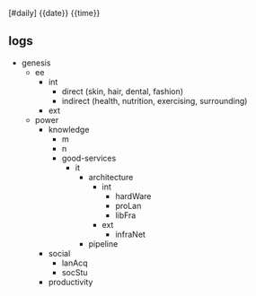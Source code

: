 [#daily]
{{date}}
{{time}}
## logs
- genesis
	- ee
		- int
			- direct (skin, hair, dental, fashion)
			- indirect (health, nutrition, exercising, surrounding)
		- ext
	- power
		- knowledge
			- m
			- n
			- good-services
				- it
					- architecture
						- int
							- hardWare
							- proLan
							- libFra
						- ext
							- infraNet
					- pipeline
		- social
			- lanAcq
			- socStu
		- productivity